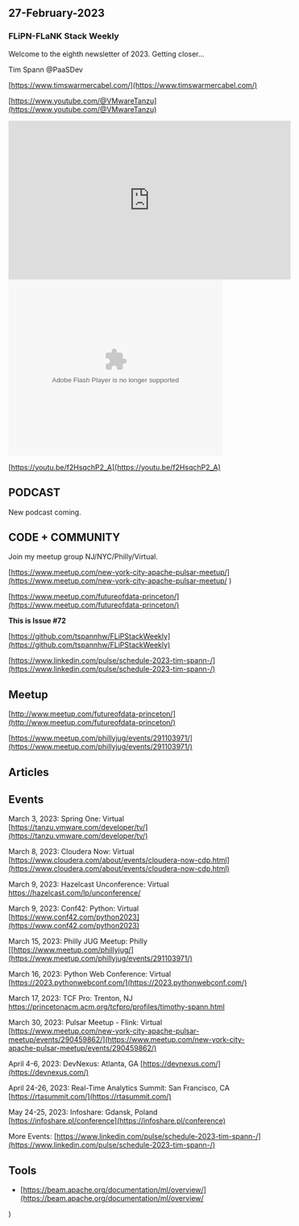 ## 27-February-2023

### FLiPN-FLaNK Stack Weekly


Welcome to the eighth newsletter of 2023.   Getting closer...

Tim Spann @PaaSDev

[https://www.timswarmercabel.com/](https://www.timswarmercabel.com/)

[https://www.youtube.com/@VMwareTanzu](https://www.youtube.com/@VMwareTanzu)


<iframe width="560" height="315" src="https://www.youtube.com/embed/f2HsqchP2_A" title="YouTube video player" frameborder="0" allow="accelerometer; autoplay; clipboard-write; encrypted-media; gyroscope; picture-in-picture" allowfullscreen></iframe>


<object width="425" height="350">
  <param name="movie" value="[https://youtu.be/f2HsqchP2_A](https://www.youtube.com/embed/f2HsqchP2_A)" />
  <param name="wmode" value="transparent" />
  <embed src="https://www.youtube.com/embed/f2HsqchP2_A"
         type="application/x-shockwave-flash"
         wmode="transparent" width="425" height="350" />
</object>

[https://youtu.be/f2HsqchP2_A](https://youtu.be/f2HsqchP2_A)


## PODCAST

New podcast coming.


## CODE + COMMUNITY


Join my meetup group NJ/NYC/Philly/Virtual. 

[https://www.meetup.com/new-york-city-apache-pulsar-meetup/](https://www.meetup.com/new-york-city-apache-pulsar-meetup/
)

[https://www.meetup.com/futureofdata-princeton/](https://www.meetup.com/futureofdata-princeton/)



**This is Issue #72**

[https://github.com/tspannhw/FLiPStackWeekly](https://github.com/tspannhw/FLiPStackWeekly)

[https://www.linkedin.com/pulse/schedule-2023-tim-spann-/](https://www.linkedin.com/pulse/schedule-2023-tim-spann-/)


## Meetup

[http://www.meetup.com/futureofdata-princeton/](http://www.meetup.com/futureofdata-princeton/)

[https://www.meetup.com/phillyjug/events/291103971/](https://www.meetup.com/phillyjug/events/291103971/)



## Articles



## Events

March 3, 2023: Spring One: Virtual
[https://tanzu.vmware.com/developer/tv/](https://tanzu.vmware.com/developer/tv/)

March 8, 2023: Cloudera Now: Virtual
[https://www.cloudera.com/about/events/cloudera-now-cdp.html](https://www.cloudera.com/about/events/cloudera-now-cdp.html)

March 9, 2023: Hazelcast Unconference: Virtual
[https://hazelcast.com/lp/unconference/
](https://hazelcast.com/lp/unconference/)

March 9, 2023:  Conf42:  Python:  Virtual
[https://www.conf42.com/python2023](https://www.conf42.com/python2023)

March 15, 2023: Philly JUG Meetup: Philly
[[https://www.meetup.com/phillyjug/](https://www.meetup.com/phillyjug/events/291103971/)

March 16, 2023: Python Web Conference: Virtual
[https://2023.pythonwebconf.com/](https://2023.pythonwebconf.com/)

March 17, 2023: TCF Pro:   Trenton, NJ
https://princetonacm.acm.org/tcfpro/profiles/timothy-spann.html

March 30, 2023: Pulsar Meetup - Flink: Virtual
[https://www.meetup.com/new-york-city-apache-pulsar-meetup/events/290459862/](https://www.meetup.com/new-york-city-apache-pulsar-meetup/events/290459862/)

April 4-6, 2023: DevNexus: Atlanta, GA
[https://devnexus.com/](https://devnexus.com/)

April 24-26, 2023: Real-Time Analytics Summit:  San Francisco, CA
[https://rtasummit.com/](https://rtasummit.com/)

May 24-25, 2023:  Infoshare:  Gdansk, Poland
[https://infoshare.pl/conference](https://infoshare.pl/conference)

More Events:
[https://www.linkedin.com/pulse/schedule-2023-tim-spann-/](https://www.linkedin.com/pulse/schedule-2023-tim-spann-/)


## Tools

* [https://beam.apache.org/documentation/ml/overview/](https://beam.apache.org/documentation/ml/overview/

)




